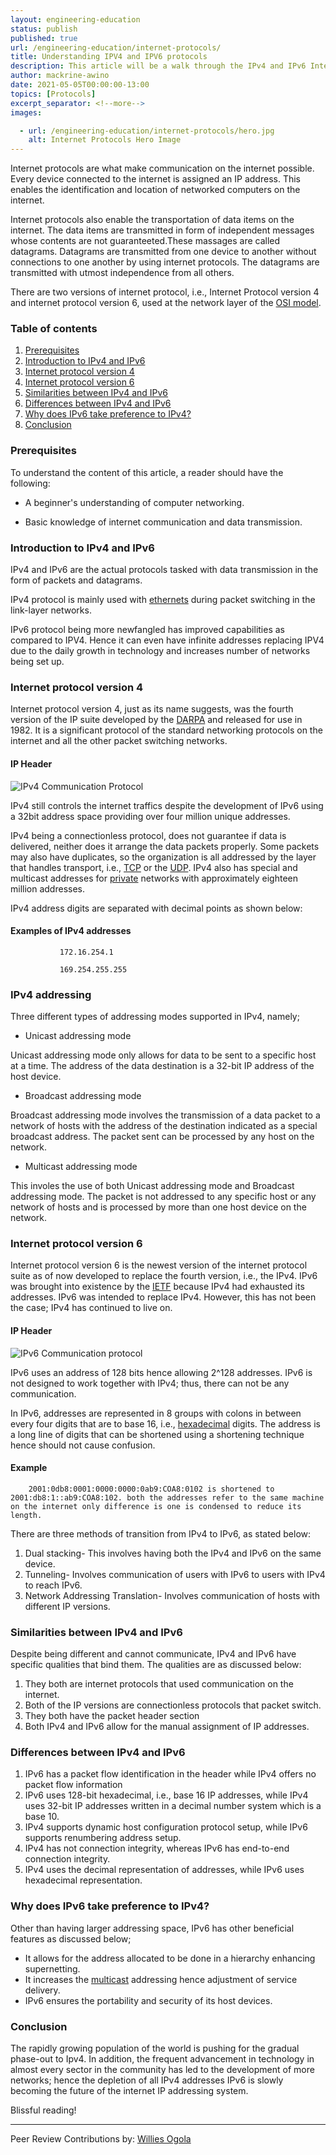 ```yaml
---
layout: engineering-education
status: publish
published: true
url: /engineering-education/internet-protocols/
title: Understanding IPV4 and IPV6 protocols
description: This article will be a walk through the IPv4 and IPv6 Internet protocols which make communication on the internet possible. 
author: mackrine-awino
date: 2021-05-05T00:00:00-13:00
topics: [Protocols]
excerpt_separator: <!--more-->
images:

  - url: /engineering-education/internet-protocols/hero.jpg
    alt: Internet Protocols Hero Image
---
```

Internet protocols are what make communication on the internet possible. Every device connected to the internet is assigned an IP address. This enables the identification and location of networked computers on the internet. 
<!--more-->
Internet protocols also enable the transportation of data items on the internet. The data items are transmitted in form of independent messages whose contents are not guaranteeted.These massages are called datagrams. Datagrams are transmitted from one device to another without connections to one another by using internet protocols. The datagrams are transmitted with utmost independence from all others.

There are two versions of internet protocol, i.e., Internet Protocol version 4 and internet protocol version 6, used at the network layer of the [OSI model](https://www.imperva.com/learn/application-security/osi-model/). 

### Table of contents

1. [Prerequisites](#prerequisites)
2. [Introduction to IPv4 and IPv6](#introduction-to-IPv4-and-IPv6)
3. [Internet protocol version 4](#internet-protocol-version-4)
4. [Internet protocol version 6](#internet-protocol-version-6)
5.  [Similarities between IPv4 and IPv6](#similarities-between-IPv4-and-IPv6)
6. [Differences between IPv4 and IPv6](#differences-between-IPv4-and-IPv6)
7. [Why does IPv6 take preference to IPv4?](#Why-does-IPv6-take-preference-to-IPv4)
8. [Conclusion](#conclusion)
### Prerequisites

To understand the content of this article, a reader should have the following:
- A beginner's understanding of computer networking.

- Basic knowledge of internet communication and data transmission.


### Introduction to IPv4 and IPv6
IPv4 and IPv6 are the actual protocols tasked with data transmission in the form of packets and datagrams. 

IPv4 protocol is mainly used with [ethernets](https://en.wikipedia.org/wiki/Ethernet)	during packet switching in the link-layer networks.	

IPv6 protocol being more newfangled has improved capabilities as compared to IPV4. Hence it can even have infinite addresses replacing IPV4 due to the daily growth in technology and increases number of networks being set up.

### Internet protocol version 4

Internet protocol version 4, just as its name suggests, was the fourth version of the IP suite developed by the [DARPA](https://www.darpa.mil/work-with-us/technology-demonstrations#:~:text=DARPA%20is%20developing%20technologies%20to,deriving%20insights%20from%20diverse%20datasets.&text=The%20electromagnetic%20spectrum%20functions%20as,and%20voice%20of%20modern%20society.) and released for use in 1982. It is a significant protocol of the standard networking protocols on the internet and all the other packet switching networks. 
#### IP Header

![IPv4 Communication Protocol](Screenshot_20210428-104617.png)

IPv4 still controls the internet traffics despite the development of IPv6 using a 32bit address space providing over four million unique addresses.

IPv4 being a connectionless protocol, does not guarantee if data is delivered, neither does it arrange the data packets properly. Some packets may also have duplicates, so the organization is all addressed by the layer that handles transport, i.e., [TCP](https://www.sdxcentral.com/resources/glossary/transmission-control-protocol-tcp/#:~:text=Transmission%20Control%20Protocol%20(TCP)%20%E2%80%93,referred%20to%20as%20TCP%2FIP.) or the [UDP](https://en.wikipedia.org/wiki/User_Datagram_Protocol). IPv4 also has special and multicast addresses for [private](https://en.wikipedia.org/wiki/Private_network) networks with approximately eighteen million addresses.


IPv4 address digits are separated with decimal points as shown below:

#### Examples of IPv4 addresses

               172.16.254.1

               169.254.255.255 
### IPv4 addressing

Three different types of addressing modes supported in IPv4, namely; 
- Unicast addressing mode


Unicast addressing mode only allows for data to be sent to a specific host at a time. The address of the data destination is a 32-bit IP address of the host device.
- Broadcast addressing mode


Broadcast addressing mode involves the transmission of a data packet to a network of hosts with the address of the destination indicated as a special broadcast address. The packet sent can be processed by any host on the network.
- Multicast addressing mode


This involes the use of both Unicast addressing mode and Broadcast addressing mode. The packet is not addressed to any specific host or any network of hosts and is processed by more than one host device on the network.

                           

### Internet protocol version 6

Internet protocol version 6 is the newest version of the internet protocol suite as of now developed to replace the fourth version, i.e., the IPv4. IPv6 was brought into existence by the [IETF](https://www.ietf.org/blog/ipv6-internet-standard/) because IPv4 had exhausted its addresses. IPv6 was intended to replace IPv4. However, this has not been the case; IPv4 has continued to live on.

#### IP Header

![IPv6 Communication protocol](Screenshot_20210428-105316.png)

IPv6 uses an address of 128 bits hence allowing 2^128 addresses. IPv6 is not designed to work together with IPv4; thus, there can not be any communication.	

In IPv6, addresses are represented in 8 groups with colons in between every four digits that are to base 16, i.e.,  [hexadecimal](https://simple.wikipedia.org/wiki/Hexadecimal#:~:text=The%20hexadecimal%20numeral%20system%2C%20often,numbers%20and%20six%20extra%20symbols.) digits. The address is a long line of digits that can be shortened using a shortening technique hence should not cause confusion. 

#### Example

        2001:0db8:0001:0000:0000:0ab9:COA8:0102 is shortened to 2001:db8:1::ab9:COA8:102. both the addresses refer to the same machine on the internet only difference is one is condensed to reduce its length.

There are three methods of transition from IPv4 to IPv6, as stated below:
1. Dual stacking- This involves having both the IPv4 and IPv6 on the same device.
2. Tunneling- Involves communication of users with IPv6 to users with IPv4 to reach IPv6.
3. Network Addressing Translation- Involves communication of hosts with different IP versions. 

### Similarities between IPv4 and IPv6


Despite being different and cannot communicate, IPv4 and IPv6 have specific qualities that bind them. The qualities are as discussed below:	

1. They both are internet protocols that used communication on the internet.
2. Both of the IP versions are connectionless protocols that packet switch.
3. They both have the packet header section
4. Both IPv4 and IPv6 allow for the manual assignment of IP addresses.

### Differences between IPv4 and IPv6

1. IPv6 has a packet flow identification in the header while IPv4 offers no packet flow information
2. IPv6 uses 128-bit hexadecimal, i.e., base 16 IP addresses, while IPv4 uses 32-bit  IP addresses written in a decimal number system which is a base 10.
3. IPv4 supports dynamic host configuration protocol setup, while IPv6 supports renumbering address setup.
4. IPv4 has not connection integrity, whereas IPv6 has end-to-end connection integrity.
5. IPv4 uses the decimal representation of addresses, while IPv6 uses hexadecimal representation.

### Why does IPv6 take preference to IPv4?

Other than having larger addressing space, IPv6 has other beneficial features as discussed below;
- It allows for the address allocated to be done in a hierarchy enhancing supernetting.
- It increases the [multicast](https://en.wikipedia.org/wiki/Multicast_address#:~:text=From%20Wikipedia%2C%20the%20free%20encyclopedia,for%20a%20designated%20network%20service.) addressing hence adjustment of service delivery.
- IPv6 ensures the portability and security of its host devices.


 ### Conclusion

The rapidly growing population of the world is pushing for the gradual phase-out to Ipv4. In addition, the frequent advancement in technology in almost every sector in the community has led to the development of more networks; hence the depletion of all IPv4 addresses IPv6 is slowly becoming the future of the internet IP addressing system.	

Blissful reading!

---

Peer Review Contributions by: [Willies Ogola](/engineering-education/authors/willies-ogola/)

